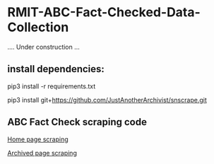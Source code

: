 # RMIT-ABC-Fact-Checked-Data-Collection
.... Under construction ... 


## install dependencies:
pip3 install -r requirements.txt

pip3 install git+https://github.com/JustAnotherArchivist/snscrape.git


## ABC Fact Check scraping code
[Home page scraping](https://github.com/stevcabello/RMIT-ABC-Fact-Checked-Data-Collection/blob/main/ABC%20FactCheck%20Home%20page%20scraping.ipynb)

[Archived page scraping](https://github.com/stevcabello/RMIT-ABC-Fact-Checked-Data-Collection/blob/main/ABC%20FactCheck%20archived%20page%20scraping.ipynb)
